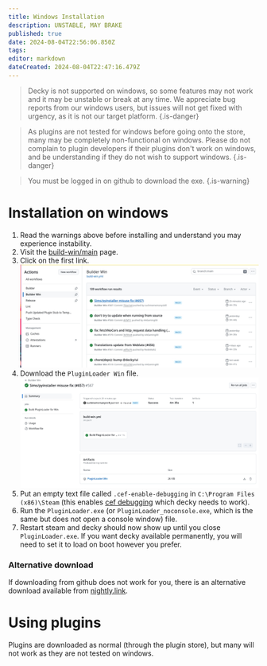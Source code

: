 ```yaml
---
title: Windows Installation
description: UNSTABLE, MAY BRAKE
published: true
date: 2024-08-04T22:56:06.850Z
tags: 
editor: markdown
dateCreated: 2024-08-04T22:47:16.479Z
---
```


> Decky is not supported on windows, so some features may not work and it may be unstable or break at any time. We appreciate bug reports from our windows users, but issues will not get fixed with urgency, as it is not our target platform.
{.is-danger}

> As plugins are not tested for windows before going onto the store, many may be completely non-functional on windows. Please do not complain to plugin developers if their plugins don't work on windows, and be understanding if they do not wish to support windows.
{.is-danger}

> You must be logged in on github to download the exe.
{.is-warning}


# Installation on windows
1. Read the warnings above before installing and understand you may experience instability.
0. Visit the [build-win/main](https://github.com/SteamDeckHomebrew/decky-loader/actions/workflows/build-win.yml?query=branch%3Amain++) page.
0. Click on the first link.
![builder-win.jpg](/wiki/builder-win.jpg)
0. Download the `PluginLoader Win` file.
![builder-win2.jpg](/wiki/builder-win2.jpg)
0. Put an empty text file called `.cef-enable-debugging` in `C:\Program Files (x86)\Steam` (this enables [cef debugging](/plugin-dev/cef-debugging) which decky needs to work).
0. Run the `PluginLoader.exe` (or `PluginLoader_noconsole.exe`, which is the same but does not open a console window) file.
0. Restart steam and decky should now show up until you close `PluginLoader.exe`. If you want decky available permanently, you will need to set it to load on boot however you prefer.

### Alternative download
If downloading from github does not work for you, there is an alternative download available from [nightly.link](https://nightly.link/SteamDeckHomebrew/decky-loader/workflows/build-win/main/PluginLoader%20Win.zip).

# Using plugins
Plugins are downloaded as normal (through the plugin store), but many will not work as they are not tested on windows.